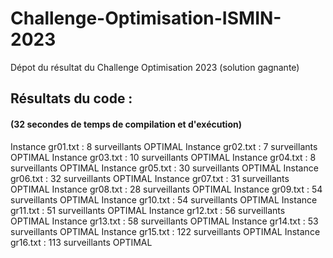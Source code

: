 # Challenge-Optimisation-ISMIN-2023
Dépot du résultat du Challenge Optimisation 2023 (solution gagnante)

## Résultats du code : 
#### (32 secondes de temps de compilation et d'exécution)
Instance gr01.txt :	8   surveillants	OPTIMAL
Instance gr02.txt :	7   surveillants	OPTIMAL
Instance gr03.txt :	10  surveillants	OPTIMAL
Instance gr04.txt :	8   surveillants	OPTIMAL
Instance gr05.txt :	30  surveillants	OPTIMAL
Instance gr06.txt :	32  surveillants	OPTIMAL
Instance gr07.txt :	31  surveillants	OPTIMAL
Instance gr08.txt :	28  surveillants	OPTIMAL
Instance gr09.txt :	54  surveillants	OPTIMAL
Instance gr10.txt :	54  surveillants	OPTIMAL
Instance gr11.txt :	51  surveillants	OPTIMAL
Instance gr12.txt :	56  surveillants	OPTIMAL
Instance gr13.txt :	58  surveillants	OPTIMAL
Instance gr14.txt :	53  surveillants	OPTIMAL
Instance gr15.txt :	122 surveillants	OPTIMAL
Instance gr16.txt :	113 surveillants	OPTIMAL

